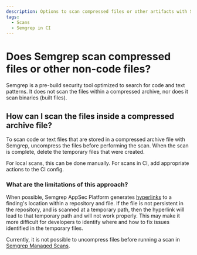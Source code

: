 ```yaml
---
description: Options to scan compressed files or other artifacts with Semgrep.
tags:
  - Scans
  - Semgrep in CI
---
```


# Does Semgrep scan compressed files or other non-code files?

Semgrep is a pre-build security tool optimized to search for code and text patterns. It does not scan the files within a compressed archive, nor does it scan binaries (built files).

## How can I scan the files inside a compressed archive file?

To scan code or text files that are stored in a compressed archive file with Semgrep, uncompress the files before performing the scan. When the scan is complete, delete the temporary files that were created.

For local scans, this can be done manually. For scans in CI, add appropriate actions to the CI config.

### What are the limitations of this approach?

When possible, Semgrep AppSec Platform generates [hyperlinks](/docs/semgrep-code/findings#code-page-structure) to a finding's location within a repository and file. If the file is not persistent in the repository, and is scanned at a temporary path, then the hyperlink will lead to that temporary path and will not work properly. This may make it more difficult for developers to identify where and how to fix issues identified in the temporary files.

Currently, it is not possible to uncompress files before running a scan in [Semgrep Managed Scans](/docs/deployment/managed-scanning/overview).
